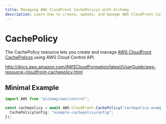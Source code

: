 ```yaml
---
title: Managing AWS CloudFront CachePolicys with Alchemy
description: Learn how to create, update, and manage AWS CloudFront CachePolicys using Alchemy Cloud Control.
---
```


# CachePolicy

The CachePolicy resource lets you create and manage [AWS CloudFront CachePolicys](https://docs.aws.amazon.com/cloudfront/latest/userguide/) using AWS Cloud Control API.

http://docs.aws.amazon.com/AWSCloudFormation/latest/UserGuide/aws-resource-cloudfront-cachepolicy.html

## Minimal Example

```ts
import AWS from "alchemy/aws/control";

const cachepolicy = await AWS.CloudFront.CachePolicy("cachepolicy-example", {
  CachePolicyConfig: "example-cachepolicyconfig",
});
```

